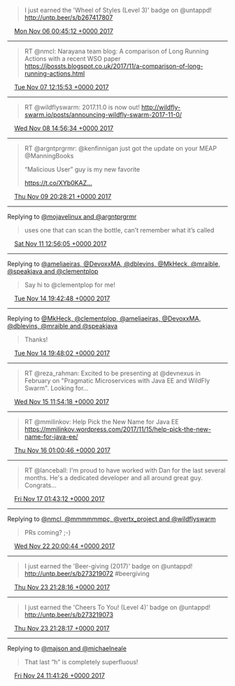 > I just earned the 'Wheel of Styles (Level 3)' badge on @untappd! http://untp.beer/s/b267417807

<img src="/images/twitter/media/tweet.ico" width="12" /> [Mon Nov 06 00:45:12 +0000 2017](https://twitter.com/kenfinnigan/status/927336026196103169)

----

> RT @nmcl: Narayana team blog: A comparison of Long Running Actions with a recent WSO paper https://jbossts.blogspot.co.uk/2017/11/a-comparison-of-long-running-actions.html

<img src="/images/twitter/media/tweet.ico" width="12" /> [Tue Nov 07 12:15:53 +0000 2017](https://twitter.com/kenfinnigan/status/927872231585275904)

----

> RT @wildflyswarm: 2017.11.0 is now out! http://wildfly-swarm.io/posts/announcing-wildfly-swarm-2017-11-0/

<img src="/images/twitter/media/tweet.ico" width="12" /> [Wed Nov 08 14:56:34 +0000 2017](https://twitter.com/kenfinnigan/status/928275056874139650)

----

> RT @argntprgrmr: @kenfinnigan just got the update on your MEAP @ManningBooks
> 
> “Malicious User” guy is my new favorite
> 
> https://t.co/XYb0KAZ…

<img src="/images/twitter/media/tweet.ico" width="12" /> [Thu Nov 09 20:28:21 +0000 2017](https://twitter.com/kenfinnigan/status/928720938555838464)

----

Replying to [@mojavelinux and @argntprgrmr](https://twitter.com/mojavelinux/status/929233448144740352)

> uses one that can scan the bottle, can’t remember what it’s called

<img src="/images/twitter/media/tweet.ico" width="12" /> [Sat Nov 11 12:56:05 +0000 2017](https://twitter.com/kenfinnigan/status/929331896861057024)

----

Replying to [@ameliaeiras, @DevoxxMA, @dblevins, @MkHeck, @mraible, @speakjava and @clementplop](https://twitter.com/ameliaeiras/status/930521255404560384)

> Say hi to @clementplop for me!

<img src="/images/twitter/media/tweet.ico" width="12" /> [Tue Nov 14 19:42:48 +0000 2017](https://twitter.com/kenfinnigan/status/930521417107623936)

----

Replying to [@MkHeck, @clementplop, @ameliaeiras, @DevoxxMA, @dblevins, @mraible and @speakjava](https://twitter.com/mkheck/status/930521746200985600)

> Thanks!

<img src="/images/twitter/media/tweet.ico" width="12" /> [Tue Nov 14 19:48:02 +0000 2017](https://twitter.com/kenfinnigan/status/930522733942886400)

----

> RT @reza_rahman: Excited to be presenting at @devnexus in February on "Pragmatic Microservices with Java EE and WildFly Swarm". Looking for…

<img src="/images/twitter/media/tweet.ico" width="12" /> [Wed Nov 15 11:54:18 +0000 2017](https://twitter.com/kenfinnigan/status/930765903532314624)

----

> RT @mmilinkov: Help Pick the New Name for Java EE https://mmilinkov.wordpress.com/2017/11/15/help-pick-the-new-name-for-java-ee/

<img src="/images/twitter/media/tweet.ico" width="12" /> [Thu Nov 16 01:00:46 +0000 2017](https://twitter.com/kenfinnigan/status/930963824798261248)

----

> RT @lanceball: I'm proud to have worked with Dan for the last several months. He's a dedicated developer and all around great guy. Congrats…

<img src="/images/twitter/media/tweet.ico" width="12" /> [Fri Nov 17 01:43:12 +0000 2017](https://twitter.com/kenfinnigan/status/931336891286384640)

----

Replying to [@nmcl, @mmmmmmpc, @vertx_project and @wildflyswarm](https://twitter.com/nmcl/status/933420772571435008)

> PRs coming? ;-)

<img src="/images/twitter/media/tweet.ico" width="12" /> [Wed Nov 22 20:00:44 +0000 2017](https://twitter.com/kenfinnigan/status/933425031157137408)

----

> I just earned the 'Beer-giving (2017)' badge on @untappd! http://untp.beer/s/b273219072 #beergiving

<img src="/images/twitter/media/tweet.ico" width="12" /> [Thu Nov 23 21:28:16 +0000 2017](https://twitter.com/kenfinnigan/status/933809449504067584)

----

> I just earned the 'Cheers To You! (Level 4)' badge on @untappd! http://untp.beer/s/b273219073

<img src="/images/twitter/media/tweet.ico" width="12" /> [Thu Nov 23 21:28:17 +0000 2017](https://twitter.com/kenfinnigan/status/933809454486835205)

----

Replying to [@majson and @michaelneale](https://twitter.com/majson/status/933967520058560512)

> That last “h” is completely superfluous!

<img src="/images/twitter/media/tweet.ico" width="12" /> [Fri Nov 24 11:41:26 +0000 2017](https://twitter.com/kenfinnigan/status/934024154499690496)